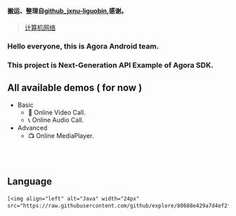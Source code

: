 #### 搬运、整理自[github_jxnu-liguobin](https://github.com/jxnu-liguobin/Java-Learning-Summary),感谢。
>[计算机网络](https://github.com/oOJohn6Oo/ChargeEveryDay/tree/master/doc/network.md)

### Hello everyone, this is Agora Android team.

### This project is Next-Generation API Example of Agora SDK.

## All available demos ( for now )
- Basic
	- 🎥 Online Video Call.
	- 📞 Online Audio Call.
- Advanced
	- 📺 Online MediaPlayer.

<br/>
<br/>

## Language
	[<img align="left" alt="Java" width="24px" src="https://raw.githubusercontent.com/github/explore/80688e429a7d4ef2fca1e82350fe8e3517d3494d/topics/java/java.png"/>]

<br/>
<br/>

[basicAudio]: src/main/java/io/agora/ng_api/ui/fragment/JoinChannelAudioFragment.java
[basicVideo]: src/main/java/io/agora/ng_api/ui/fragment/JoinChannelVideoFragment.java
[advancedMediaPlayer]: src/main/java/io/agora/ng_api/ui/fragment/MediaPlayerFragment.java